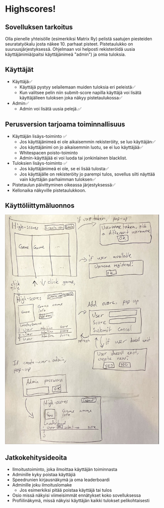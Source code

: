 # Highscores!

## Sovelluksen tarkoitus
Olla pienelle yhteisölle (esimerkiksi Matrix Ry) pelistä saatujen piesteiden seuratatyökalu josta näkee 10. parhaat pisteet. Pistetaulukko on suuruusjärjestyksessä. Ohjelmaan voi helposti rekisteröidä uusia käyttäjänimiä(paitsi käyttäjänimeä "admin") ja omia tuloksia. 

## Käyttäjät
-	Käyttäjä✅
	-	Käyttäjä pystyy selailemaan muiden tuloksia eri peleistä✅
	-	Kun valitsee pelin niin submit-score napilla käyttäjä voi lisätä käyttäjälleen tuloksen joka näkyy pistetaulukossa✅
-	Admin✅
	-	Admin voi lisätä uusia pelejä.✅

## Perusversion tarjoama toiminnallisuus
-	Käyttäjän lisäys-toiminto ✅
	-	Jos käyttäjänimeä ei ole aikaisemmin rekisteröity, se luo käyttäjän✅
	-	Jos käyttäjänimi on jo aikaisemmin luotu, se ei luo käyttäjää✅
	-	Whitespacen poisto-toiminto
	-	Admin-käyttäjää ei voi luoda tai jonkinlainen blacklist.
-	Tuloksien lisäys-toiminto ✅
	-	Jos käyttäjänimeä ei ole, se ei lisää tulosta✅
	-	Jos käyttäjälle on rekisteröity jo parempi tulos, sovellus silti näyttää vain käyttäjän parhaimman tuloksen✅
-	Pistetaulun päivittyminen oikeassa järjestyksessä✅
-	Kellonaika näkyville pistetaulukkoon.


## Käyttöliittymäluonnos
![](./pics/gui.jpg)

## Jatkokehitysideoita
-	Ilmoitustoiminto, joka ilmoittaa käyttäjän toiminnasta
-	Adminille kyky poistaa käyttäjiä
-	Speedrunien kirjausnäkymä ja oma leaderboardi
-	Adminille joku ilmoituslomake
	-	Jos esimerkiksi pitää poistaa käyttäjä tai tulos
-	Osio missä näkyisi viimeisimmät ennätykset koko sovelluksessa
-	Profiilinäkymä, missä näkyisi käyttäjän kaikki tulokset pelikohtaisesti
